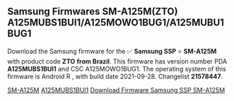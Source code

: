 <h2>Samsung Firmwares SM-A125M(ZTO) A125MUBS1BUI1/A125MOWO1BUG1/A125MUBU1BUG1</h2>
Download the Samsung firmware for the ✅ <strong>Samsung SSP </strong> ⭐ <strong>SM-A125M</strong> with product code <strong>ZTO</strong> <strong> from Brazil</strong>. This firmware has version number PDA <strong>A125MUBS1BUI1</strong> and CSC A125MOWO1BUG1. The operating system of this firmware is Android R , with build date 2021-09-28. Changelist <strong>21578447</strong>.


[SM-A125M](https://samfirm.shop/samsung/model/SM-A125M)
[A125MUBS1BUI1](https://samfirm.shop/samsung/pda/A125MUBS1BUI1)
[Download Firmware Samsung SSP SM-A125M](https://samfirm.shop/samsung/firmware/460959)
